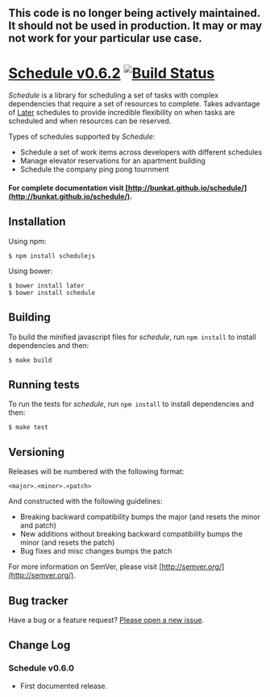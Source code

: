 ## This code is no longer being actively maintained. It should not be used in production. It may or may not work for your particular use case. ###

# [Schedule v0.6.2](http://bunkat.github.io/schedule/) [![Build Status](https://travis-ci.org/bunkat/schedule.png)](https://travis-ci.org/bunkat/schedule)

_Schedule_ is a library for scheduling a set of tasks with complex dependencies that require a set of resources to complete. Takes advantage of [Later](http://bunkat.github.io/later/) schedules to provide incredible flexibility on when tasks are scheduled and when resources can be reserved.

Types of schedules supported by _Schedule_:

* Schedule a set of work items across developers with different schedules
* Manage elevator reservations for an apartment building
* Schedule the company ping pong tournment

#### For complete documentation visit [http://bunkat.github.io/schedule/](http://bunkat.github.io/schedule/).


## Installation
Using npm:

    $ npm install schedulejs

Using bower:

    $ bower install later
    $ bower install schedule

## Building

To build the minified javascript files for _schedule_, run `npm install` to install dependencies and then:

    $ make build

## Running tests

To run the tests for _schedule_, run `npm install` to install dependencies and then:

    $ make test

## Versioning

Releases will be numbered with the following format:

`<major>.<minor>.<patch>`

And constructed with the following guidelines:

* Breaking backward compatibility bumps the major (and resets the minor and patch)
* New additions without breaking backward compatibility bumps the minor (and resets the patch)
* Bug fixes and misc changes bumps the patch

For more information on SemVer, please visit [http://semver.org/](http://semver.org/).

## Bug tracker

Have a bug or a feature request? [Please open a new issue](https://github.com/bunkat/schedule/issues).

## Change Log

### Schedule v0.6.0

* First documented release.
